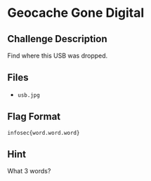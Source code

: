 # Geocache Gone Digital

## Challenge Description

Find where this USB was dropped.

## Files
- `usb.jpg`

## Flag Format
```
infosec{word.word.word}
```

## Hint
What 3 words?
